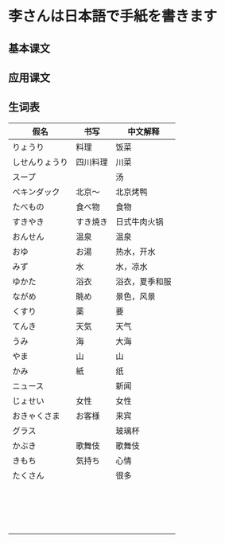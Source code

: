 # 李さんは日本語で手紙を書きます

## 基本课文

## 应用课文

## 生词表

| 假名           | 书写     | 中文解释       |
| -------------- | -------- | -------------- |
| りょうり       | 料理     | 饭菜           |
| しせんりょうり | 四川料理 | 川菜           |
| スープ         |          | 汤             |
| ペキンダック   | 北京～   | 北京烤鸭       |
| たべもの       | 食べ物   | 食物           |
| すきやき       | すき焼き | 日式牛肉火锅   |
| おんせん       | 温泉     | 温泉           |
| おゆ           | お湯     | 热水，开水     |
| みず           | 水       | 水，凉水       |
| ゆかた         | 浴衣     | 浴衣，夏季和服 |
| ながめ         | 眺め     | 景色，风景     |
| くすり         | 薬       | 要             |
| てんき         | 天気     | 天气           |
| うみ           | 海       | 大海           |
| やま           | 山       | 山             |
| かみ           | 紙       | 纸             |
| ニュース       |          | 新闻           |
| じょせい       | 女性     | 女性           |
| おきゃくさま   | お客様   | 来宾           |
| グラス         |          | 玻璃杯         |
| かぶき         | 歌舞伎   | 歌舞伎         |
| きもち         | 気持ち   | 心情           |
| たくさん       |          | 很多           |
|                |          |                |
|                |          |                |
|                |          |                |
|                |          |                |
|                |          |                |
|                |          |                |
|                |          |                |
|                |          |                |
|                |          |                |
|                |          |                |
|                |          |                |
|                |          |                |
|                |          |                |
|                |          |                |
|                |          |                |
|                |          |                |
|                |          |                |
